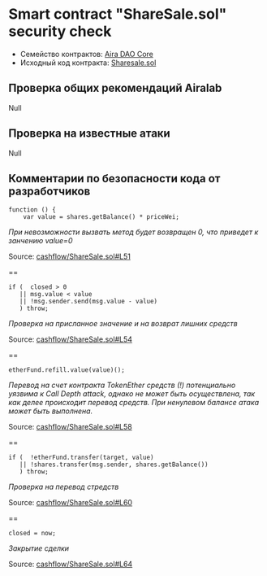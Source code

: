 # Smart contract "ShareSale.sol" security check
- Семейство контрактов: [Aira DAO Core](https://github.com/airalab/core)
- Исходный код контракта: [Sharesale.sol](sol/cashflow/ShareSale.sol)

## Проверка общих рекомендаций Airalab

Null

## Проверка на известные атаки

Null

## Комментарии по безопасности кода от разработчиков
```
function () {
    var value = shares.getBalance() * priceWei;
```
*При невозможности вызвать метод будет возвращен 0, что приведет к занчению value=0*

Source: [cashflow/ShareSale.sol#L51](https://github.com/airalab/core/blob/master/sol/cashflow/ShareSale.sol#L51)

==
```
if (  closed > 0
   || msg.value < value
   || !msg.sender.send(msg.value - value)
   ) throw;
```
*Проверка на присланное значение и на возврат лишних средств*

Source: [cashflow/ShareSale.sol#L54](https://github.com/airalab/core/blob/master/sol/cashflow/ShareSale.sol#L54)

==
```
etherFund.refill.value(value)();
```
*Перевод на счет контракта TokenEther средств (!) потенциально уязвима к Call Depth attack, однако не может быть осуществлена, так как делее происходит перевод средств. При ненулевом балансе атака может быть выполнена.*

Source: [cashflow/ShareSale.sol#L58](https://github.com/airalab/core/blob/master/sol/cashflow/ShareSale.sol#L58)

==
```
if (  !etherFund.transfer(target, value)
   || !shares.transfer(msg.sender, shares.getBalance())
   ) throw;
```
*Проверка на перевод стредств*

Source: [cashflow/ShareSale.sol#L60](https://github.com/airalab/core/blob/master/sol/cashflow/ShareSale.sol#L60)

==
```
closed = now;
```
*Закрытие сделки*

Source: [cashflow/ShareSale.sol#L64](https://github.com/airalab/core/blob/master/sol/cashflow/ShareSale.sol#L64)
